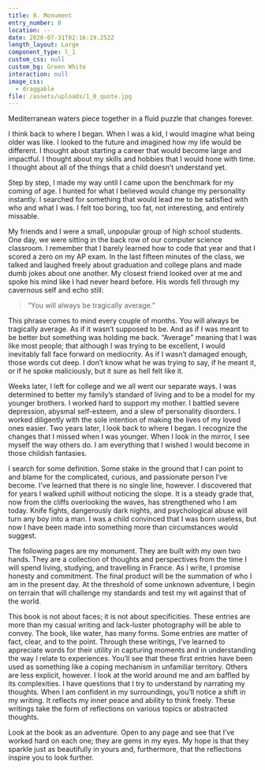 ```yaml
---
title: 0. Monument
entry_number: 0
location: --
date: 2020-07-31T02:16:19.252Z
length_layout: Large
component_type: l_1
custom_css: null
custom_bg: Green White
interaction: null
image_css:
  - draggable
file: /assets/uploads/1_0_quote.jpg
---
```

<a>Mediterranean waters piece together in a fluid puzzle that changes forever.</a>

I think back to where I began. When I was a kid, I would imagine what being older was like. I looked to the future and imagined how my life would be different. I thought about starting a career that would become large and impactful. I thought about my skills and hobbies that I would hone with time. I thought about all of the things that a child doesn’t understand yet.

Step by step, I made my way until I came upon the benchmark for my coming of age. I hunted for what I believed would change my personality instantly. I searched for something that would lead me to be satisfied with who and what I was. I felt too boring, too fat, not interesting, and entirely missable.

My friends and I were a small, unpopular group of high school students. One day, we were sitting in the back row of our computer science classroom. I remember that I barely learned how to code that year and that I scored a zero on my AP exam. In the last fifteen minutes of the class, we talked and laughed freely about graduation and college plans and made dumb jokes about one another. My closest friend looked over at me and spoke his mind like I had never heard before. His words fell through my cavernous self and echo still: 

<blockquote>“You will always be tragically average.”</blockquote>

This phrase comes to mind every couple of months. You will always be tragically average. As if it wasn’t supposed to be. And as if I was meant to be better but something was holding me back. “Average” meaning that I was like most people; that although I was trying to be excellent, I would inevitably fall face forward on mediocrity. As if I wasn’t damaged enough, those words cut deep. I don’t know what he was trying to say, if he meant it, or if he spoke maliciously, but it sure as hell felt like it.

Weeks later, I left for college and we all went our separate ways. I was determined to better my family’s standard of living and to be a model for my younger brothers. I worked hard to support my mother. I battled severe depression, abysmal self-esteem, and a slew of personality disorders. I worked diligently with the sole intention of making the lives of my loved ones easier. Two years later, I look back to where I began. I recognize the changes that I missed when I was younger. When I look in the mirror, I see myself the way others do. I am everything that I wished I would become in those childish fantasies.

I search for some definition. Some stake in the ground that I can point to and blame for the complicated, curious, and passionate person I’ve become. I’ve learned that there is no single line, however. I discovered that for years I walked uphill without noticing the slope. It is a steady grade that, now from the cliffs overlooking the waves, has strengthened who I am today. Knife fights, dangerously dark nights, and psychological abuse will turn any boy into a man. I was a child convinced that I was born useless, but now I have been made into something more than circumstances would suggest.

The following pages are my monument. They are built with my own two hands. They are a collection of thoughts and perspectives from the time I will spend living, studying, and travelling in France. As I write, I promise honesty and commitment. The final product will be the summation of who I am in the present day. At the threshold of some unknown adventure, I begin on terrain that will challenge my standards and test my wit against that of the world.

This book is not about faces; it is not about specificities. These entries are more than my casual writing and lack-luster photography will be able to convey. The book, like water, has many forms. Some entries are matter of fact, clear, and to the point. Through these writings, I’ve learned to appreciate words for their utility in capturing moments and in understanding the way I relate to experiences. You’ll see that these first entries have been used as something like a <span class="blackletter">coping mechanism</span> in unfamiliar territory. Others are less explicit, however. I look at the world around me and am baffled by its complexities. I have questions that I try to understand by narrating my thoughts. When I am confident in my surroundings, you’ll notice a shift in my writing. It reflects my inner peace and ability to think freely. These writings take the form of reflections on various topics or abstracted thoughts.

Look at the book as an adventure. Open to any page and see that I’ve worked hard on each one; they are gems in my eyes. My hope is that they sparkle just as beautifully in yours and, furthermore, that the reflections inspire you to look further.